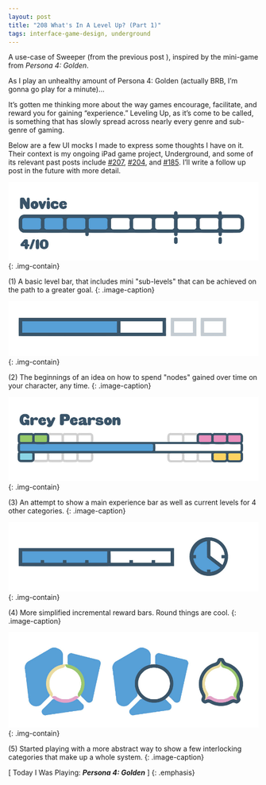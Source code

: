 ```yaml
---
layout: post
title: "208 What's In A Level Up? (Part 1)"
tags: interface-game-design, underground
---
```

A use-case of Sweeper (from the previous post ), inspired by the mini-game from *Persona 4: Golden*.

As I play an unhealthy amount of Persona 4: Golden (actually BRB, I’m gonna go play for a minute)...

It’s gotten me thinking more about the way games encourage, facilitate, and reward you for gaining “experience.” Leveling Up, as it’s come to be called, is something that has slowly spread across nearly every genre and sub-genre of gaming.

Below are a few UI mocks I made to express some thoughts I have on it.  Their context is my ongoing iPad game project, Underground, and some of its relevant past posts include [#207](http://www.foster-douglas.com/games/207-sweeper-revisited/), [#204](http://www.foster-douglas.com/games/204-sweeper/), and [#185](http://www.foster-douglas.com/games/185-underground-shopping-ui/).  I’ll write a follow up post in the future with more detail.

![SweeperRevisted](/img/games/208_Whats_In_A_Level_Up_1.jpg "SweeperRevisted"){: .img-contain}

(1) A basic level bar, that includes mini "sub-levels" that can be achieved on the path to a greater goal.
{: .image-caption}

![SweeperRevisted](/img/games/208_Whats_In_A_Level_Up_2.jpg "SweeperRevisted"){: .img-contain}

(2) The beginnings of an idea on how to spend "nodes" gained over time on your character, any time.
{: .image-caption}

![SweeperRevisted](/img/games/208_Whats_In_A_Level_Up_3.jpg "SweeperRevisted"){: .img-contain}

(3) An attempt to show a main experience bar as well as current levels for 4 other categories.
{: .image-caption}

![SweeperRevisted](/img/games/208_Whats_In_A_Level_Up_4.jpg "SweeperRevisted"){: .img-contain}

(4) More simplified incremental reward bars. Round things are cool.
{: .image-caption}

![SweeperRevisted](/img/games/208_Whats_In_A_Level_Up_5.jpg "SweeperRevisted"){: .img-contain}

(5) Started playing with a more abstract way to show a few interlocking categories that make up a whole system.
{: .image-caption}

[ Today I Was Playing: ***Persona 4: Golden*** ]
{: .emphasis}

